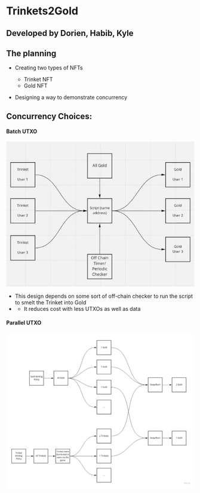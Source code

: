 # Trinkets2Gold

## Developed by Dorien, Habib, Kyle

## The planning
* Creating two types of NFTs 
  * Trinket NFT
  * Gold NFT

* Designing a way to demonstrate concurrency
## Concurrency Choices:
#### Batch UTXO
![Alt text](/Batch.png)

* This design depends on some sort of off-chain checker to run the script to smelt the Trinket into Gold
* * It reduces cost with less UTXOs as well as data

#### Parallel UTXO
![Alt text](/parallel-utxos.jpg)


